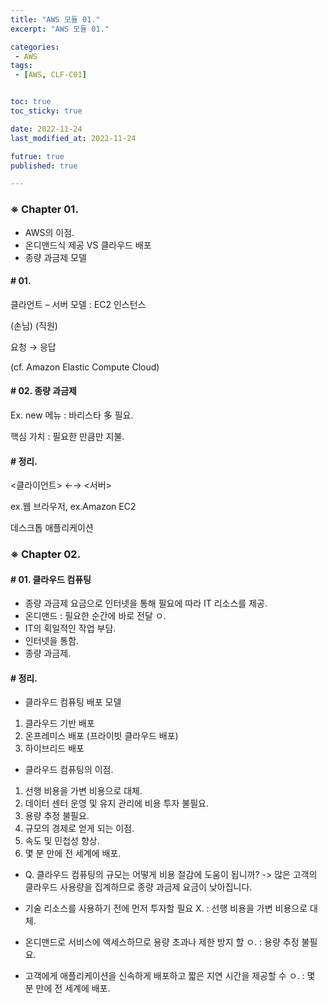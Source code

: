 ```yaml
---
title: "AWS 모듈 01."
excerpt: "AWS 모듈 01."

categories:
 - AWS
tags:
 - [AWS, CLF-C01]


toc: true
toc_sticky: true

date: 2022-11-24
last_modified_at: 2022-11-24

futrue: true
published: true

---
```


<!-- outline-start -->


### ※ Chapter 01.

- AWS의 이점.
- 온디맨드식 제공 VS 클라우드 배포
- 종량 과금제 모델



#### # 01.

클라언트 – 서버 모델 : EC2 인스턴스

 (손님)      (직원)

 요청    →   응답

(cf. Amazon Elastic Compute Cloud)



#### # 02. 종량 과금제

Ex. new 메뉴 : 바리스타 多 필요.

핵심 가치 : 필요한 만큼만 지불.



#### # 정리.

<클라이언트>      ←→            <서버>

ex.웹 브라우저,             ex.Amazon EC2

데스크톱 애플리케이션




### ※ Chapter 02. 

#### # 01. 클라우드 컴퓨팅

- 종량 과금제 요금으로 인터넷을 통해 필요에 따라 IT 리소스를 제공.
- 온디맨드 : 필요한 순간에 바로 전달 ㅇ.
- IT의 획일적인 작업 부담.
- 인터넷을 통함.
- 종량 과금제.



#### # 정리.

- 클라우드 컴퓨팅 배포 모델
 1. 클라우드 기반 배포
 1. 온프레미스 배포 (프라이빗 클라우드 배포)
 1. 하이브리드 배포


- 클라우드 컴퓨팅의 이점.
 1. 선행 비용을 가변 비용으로 대체.
 1. 데이터 센터 운영 및 유지 관리에 비용 투자 불필요.
 1. 용량 추정 불필요.
 1. 규모의 경제로 얻게 되는 이점.
 1. 속도 및 민첩성 향상.
 1. 몇 분 만에 전 세계에 배포.


- Q. 클라우드 컴퓨팅의 규모는 어떻게 비용 절감에 도움이 됩니까?
   -> 많은 고객의 클라우드 사용량을 집계하므로 종량 과금제 요금이 낮아집니다.

- 기술 리소스를 사용하기 전에 먼저 투자할 필요 X.
 : 선행 비용을 가변 비용으로 대체.

- 온디맨드로 서비스에 액세스하므로 용량 초과나 제한 방지 할 ㅇ.
 : 용량 추정 불필요.
 
- 고객에게 애플리케이션을 신속하게 배포하고 짧은 지연 시간을 제공할 수 ㅇ.
 : 몇 분 만에 전 세계에 배포.